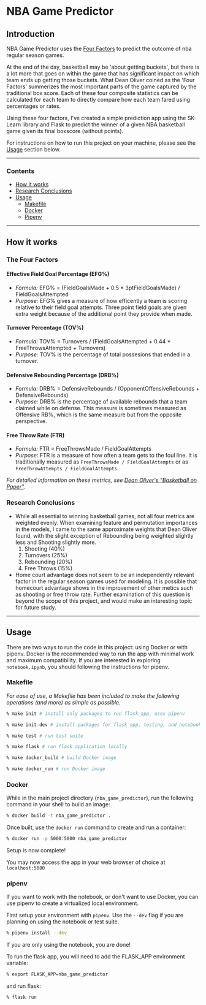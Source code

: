 # NBA Game Predictor

## Introduction

NBA Game Predictor uses the [Four Factors](https://www.nbastuffer.com/analytics101/four-factors/) to predict the outcome of nba regular season games.

At the end of the day, basketball may be 'about getting buckets', but there is a lot more that goes on within the game that has significant impact on which team ends up getting those buckets. What Dean Oliver coined as the 'Four Factors' summerizes the most important parts of the game captured by the traditional box score. Each of these four composite statistics can be calculated for each team to directly compare how each team fared using percentages or rates.

Using these four factors, I've created a simple prediction app using the SK-Learn library and Flask to predict the winner of a given NBA basketball game given its final boxscore (without points).

For instructions on how to run this project on your machine, please see the [Usage](#usage) section below.

---

### Contents
- [How it works](#how-it-works)
- [Research Conclusions](#research-conclusions)
- [Usage](#usage)
    - [Makefile](#makefile)
    - [Docker](#docker)
    - [Pipenv](#pipenv)

---

## How it works

### The Four Factors

#### Effective Field Goal Percentage (EFG%)

- *Formula:* EFG% = (FieldGoalsMade + 0.5 * 3ptFieldGoalsMade) / FieldGoalsAttempted
- *Purpose:* EFG% gives a measure of how efficently a team is scoring relative to their field goal attempts. Three point field goals are given extra weight because of the additional point they provide when made.

#### Turnover Percentage (TOV%)

- *Formula:* TOV% = Turnovers / (FieldGoalsAttempted + 0.44 * FreeThrowsAttempted + Turnovers)
- *Purpose:* TOV% is the percentage of total possesions that ended in a turnover.

#### Defensive Rebounding Percentage (DRB%)

- *Formula:* DRB% = DefensiveRebounds / (OpponentOffensiveRebounds + DefensiveRebounds)
- *Purpose:* DRB% is the percentage of available rebounds that a team claimed while on defense. This measure is sometimes measured as Offensive RB%, which is the same measure but from the opposite perspective.

#### Free Throw Rate (FTR)

- *Formula:* FTR = FreeThrowsMade / FieldGoalAttempts
- *Purpose:* FTR is a measure of how often a team gets to the foul line. It is traditionally measured as `FreeThrowsMade / FieldGoalAttempts` or as `FreeThrowAttempts / FieldGoalAttempts`.

*For detailed information on these metrics, see [Dean Oliver's "Basketball on Paper"](http://www.basketballonpaper.com/).*

### Research Conclusions

- While all essential to winning basketball games, not all four metrics are weighted evenly. When examining feature and permutation importances in the models, I came to the same approximate weights that Dean Oliver found, with the slight exception of Rebounding being weighted slightly less and Shooting slightly more.
    1. Shooting (40%)
    2. Turnovers (25%)
    3. Rebounding (20%)
    4. Free Throws (15%)
- Home court advantage does not seem to be an independently relevant factor in the regular season games used for modeling. It is possible that homecourt advantage shows in the improvement of other metics such as shooting or free throw rate. Further examination of this question is beyond the scope of this project, and would make an interesting topic for future study.

---

## Usage

There are two ways to run the code in this project: using Docker or with pipenv. Docker is the recommended way to run the app with minimal work and maximum compatibility. If you are interested in exploring `notebook.ipynb`, you should following the instructions for pipenv.


### Makefile

*For ease of use, a Makefile has been included to make the following operations (and more) as simple as possible.*

```bash
% make init # install only packages to run flask app, uses pipenv

% make init-dev # install packages for flask app, testing, and notebook.ipynb

% make test # run test suite

% make flask # run flask application locally

% make docker_build # build Docker image

% make docker_run # run Docker image
```

### Docker

While in the main project directory (`nba_game_predictor`), run the following command in your shell to build an image:

```bash
% docker build -t nba_game_predictor .
```

Once built, use the `docker run` command to create and run a container:

```bash
% docker run -p 5000:5000 nba_game_predictor
```

Setup is now complete!

You may now access the app in your web browser of choice at `localhost:5000`

### pipenv

If you want to work with the notebook, or don't want to use Docker, you can use pipenv to create a virtualized local environment.

First setup your environment with `pipenv`. Use the `--dev` flag if you are planning on using the notebook or test suite.

```bash
% pipenv install --dev
```

If you are only using the notebook, you are done!

To run the flask app, you will need to add the FLASK_APP environment variable:

```bash
% export FLASK_APP=nba_game_predictor
```

and run flask:

```bash
% flask run
```
